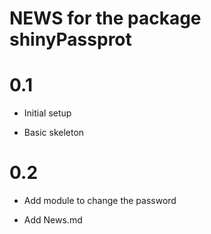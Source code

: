 NEWS for the package shinyPassprot
==================================

0.1
===

* Initial setup

* Basic skeleton

0.2
==

* Add module to change the password

* Add News.md
